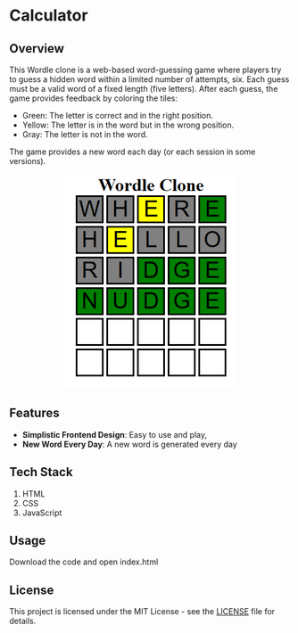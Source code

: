 # Calculator

## Overview

This Wordle clone is a web-based word-guessing game where players try to guess a hidden word within a limited number of attempts, six. Each guess must be a valid word of a fixed length (five letters). After each guess, the game provides feedback by coloring the tiles:

- Green: The letter is correct and in the right position.
- Yellow: The letter is in the word but in the wrong position.
- Gray: The letter is not in the word.

The game provides a new word each day (or each session in some versions).

<p align="center">
  <img src="wordle-preview.png" />
</p>

## Features

- **Simplistic Frontend Design**: Easy to use and play,
- **New Word Every Day**: A new word is generated every day

## Tech Stack
1. HTML
2. CSS
3. JavaScript

## Usage

Download the code and open index.html

## License

This project is licensed under the MIT License - see the [LICENSE](LICENSE) file for details.
